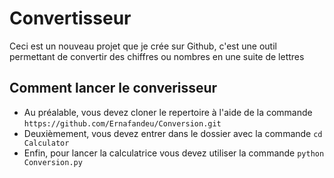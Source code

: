 # Convertisseur
Ceci est un nouveau projet que je crée sur Github, c'est une outil permettant de convertir des chiffres ou nombres en une suite de lettres

## Comment lancer le converisseur
* Au préalable, vous devez cloner le repertoire à l'aide de la commande `https://github.com/Ernafandeu/Conversion.git`
* Deuxièmement, vous devez entrer dans le dossier avec la commande `cd Calculator` 
* Enfin, pour lancer la calculatrice vous devez utiliser la commande `python Conversion.py`